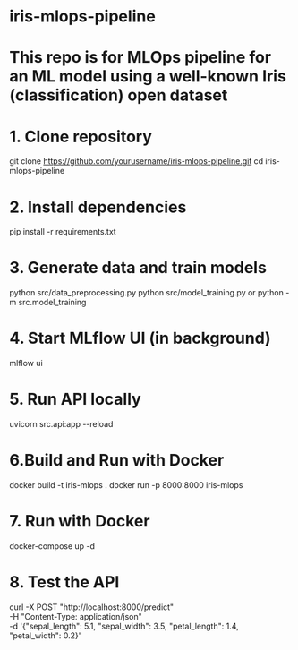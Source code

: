 # iris-mlops-pipeline
# This repo is for MLOps pipeline for an ML model using a well-known Iris (classification) open dataset
# 1. Clone repository
git clone https://github.com/yourusername/iris-mlops-pipeline.git
cd iris-mlops-pipeline

# 2. Install dependencies
pip install -r requirements.txt

# 3. Generate data and train models
python src/data_preprocessing.py
python src/model_training.py or python -m src.model_training

# 4. Start MLflow UI (in background)
mlflow ui

# 5. Run API locally
uvicorn src.api:app --reload

# 6.Build and Run with Docker
docker build -t iris-mlops .
docker run -p 8000:8000 iris-mlops

# 7. Run with Docker
docker-compose up -d

# 8. Test the API
curl -X POST "http://localhost:8000/predict" \
     -H "Content-Type: application/json" \
     -d '{"sepal_length": 5.1, "sepal_width": 3.5, "petal_length": 1.4, "petal_width": 0.2}'